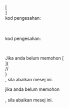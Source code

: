 [<br host>]<br action>kod pengesahan:<br code>

<br url><br action>kod pengesahan:

<br code>

Jika anda belum memohon [<br host>](<br protocol>//<br host>)<br action>, sila abaikan mesej ini.

jika anda belum memohon<br url><br action>, sila abaikan mesej ini.

